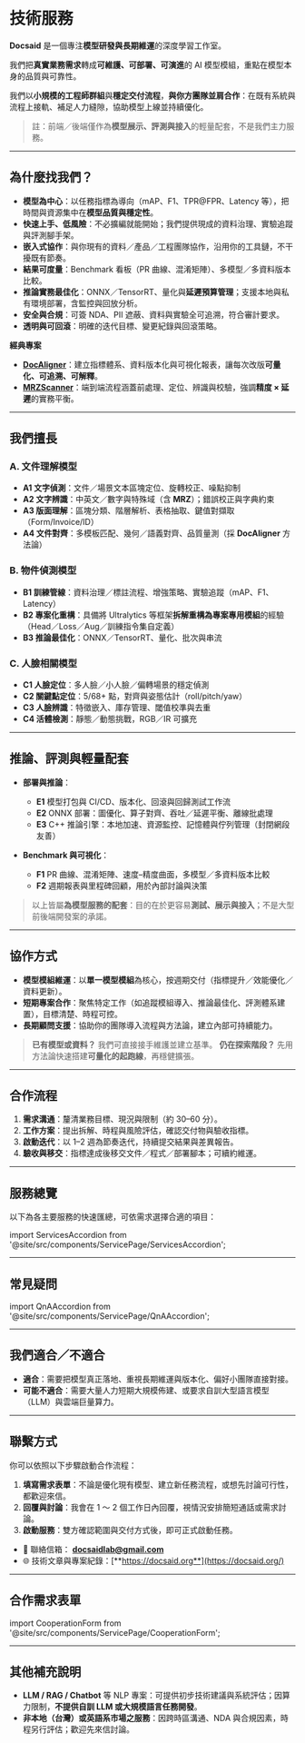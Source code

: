 # 技術服務

**Docsaid** 是一個專注**模型研發與長期維運**的深度學習工作室。

我們把**真實業務需求**轉成**可維護、可部署、可演進**的 AI 模型模組，重點在模型本身的品質與可靠性。

我們以**小規模的工程師群組**與**穩定交付流程**，**與你方團隊並肩合作**：在既有系統與流程上接軌、補足人力縫隙，協助模型上線並持續優化。

> 註：前端／後端僅作為**模型展示、評測與接入**的輕量配套，不是我們主力服務。

---

## 為什麼找我們？

- **模型為中心**：以任務指標為導向（mAP、F1、TPR@FPR、Latency 等），把時間與資源集中在**模型品質與穩定性**。
- **快速上手、低風險**：不必擴編就能開始；我們提供現成的資料治理、實驗追蹤與評測腳手架。
- **嵌入式協作**：與你現有的資料／產品／工程團隊協作，沿用你的工具鏈，不干擾既有節奏。
- **結果可度量**：Benchmark 看板（PR 曲線、混淆矩陣）、多模型／多資料版本比較。
- **推論實務最佳化**：ONNX／TensorRT、量化與**延遲預算管理**；支援本地與私有環境部署，含監控與回放分析。
- **安全與合規**：可簽 NDA、PII 遮蔽、資料與實驗全可追溯，符合審計要求。
- **透明與可回滾**：明確的迭代目標、變更紀錄與回滾策略。

**經典專案**

- **[DocAligner](https://github.com/DocsaidLab/DocAligner)**：建立指標體系、資料版本化與可視化報表，讓每次改版**可量化、可追溯、可解釋**。
- **[MRZScanner](https://github.com/DocsaidLab/MRZScanner)**：端到端流程涵蓋前處理、定位、辨識與校驗，強調**精度 × 延遲**的實務平衡。

---

## 我們擅長

### A. 文件理解模型

- **A1 文字偵測**：文件／場景文本區塊定位、旋轉校正、噪點抑制
- **A2 文字辨識**：中英文／數字與特殊域（含 **MRZ**）；錯誤校正與字典約束
- **A3 版面理解**：區塊分類、階層解析、表格抽取、鍵值對擷取（Form/Invoice/ID）
- **A4 文件對齊**：多模板匹配、幾何／語義對齊、品質量測（採 **DocAligner** 方法論）

### B. 物件偵測模型

- **B1 訓練管線**：資料治理／標註流程、增強策略、實驗追蹤（mAP、F1、Latency）
- **B2 專案化重構**：具備將 Ultralytics 等框架**拆解重構為專案專用模組**的經驗（Head／Loss／Aug／訓練指令集自定義）
- **B3 推論最佳化**：ONNX／TensorRT、量化、批次與串流

### C. 人臉相關模型

- **C1 人臉定位**：多人臉／小人臉／偏轉場景的穩定偵測
- **C2 關鍵點定位**：5/68+ 點，對齊與姿態估計（roll/pitch/yaw）
- **C3 人臉辨識**：特徵嵌入、庫存管理、閾值校準與去重
- **C4 活體檢測**：靜態／動態挑戰，RGB／IR 可擴充

---

## 推論、評測與輕量配套

- **部署與推論**：

  - **E1** 模型打包與 CI/CD、版本化、回滾與回歸測試工作流
  - **E2** ONNX 部署：圖優化、算子對齊、吞吐／延遲平衡、離線批處理
  - **E3** C++ 推論引擎：本地加速、資源監控、記憶體與佇列管理（封閉網段友善）

- **Benchmark 與可視化**：

  - **F1** PR 曲線、混淆矩陣、速度–精度曲面，多模型／多資料版本比較
  - **F2** 週期報表與里程碑回顧，用於內部討論與決策

> 以上皆屬**為模型服務的配套**：目的在於更容易**測試、展示與接入**；不是大型前後端開發案的承諾。

---

## 協作方式

- **模型模組維運**：以**單一模型模組**為核心，按週期交付（指標提升／效能優化／資料更新）。
- **短期專案合作**：聚焦特定工作（如追蹤模組導入、推論最佳化、評測體系建置），目標清楚、時程可控。
- **長期顧問支援**：協助你的團隊導入流程與方法論，建立內部可持續能力。

> **已有模型或資料？** 我們可直接接手維護並建立基準。
> **仍在探索階段？** 先用方法論快速搭建**可量化的起跑線**，再穩健擴張。

---

## 合作流程

1. **需求溝通**：釐清業務目標、現況與限制（約 30–60 分）。
2. **工作方案**：提出拆解、時程與風險評估，確認交付物與驗收指標。
3. **啟動迭代**：以 1–2 週為節奏迭代，持續提交結果與差異報告。
4. **驗收與移交**：指標達成後移交文件／程式／部署腳本；可續約維運。

---

## 服務總覽

以下為各主要服務的快速匯總，可依需求選擇合適的項目：

import ServicesAccordion from '@site/src/components/ServicePage/ServicesAccordion';

<ServicesAccordion />

---

## 常見疑問

import QnAAccordion from '@site/src/components/ServicePage/QnAAccordion';

<QnAAccordion />

---

## 我們適合／不適合

- **適合**：需要把模型真正落地、重視長期維運與版本化、偏好小團隊直接對接。
- **可能不適合**：需要大量人力短期大規模佈建、或要求自訓大型語言模型（LLM）與雲端巨量算力。

---

## 聯繫方式

你可以依照以下步驟啟動合作流程：

1. **填寫需求表單**：不論是優化現有模型、建立新任務流程，或想先討論可行性，都歡迎來信。
2. **回覆與討論**：我會在 1 ～ 2 個工作日內回覆，視情況安排簡短通話或需求討論。
3. **啟動服務**：雙方確認範圍與交付方式後，即可正式啟動任務。

- 📮 聯絡信箱： **[docsaidlab@gmail.com](mailto:docsaidlab@gmail.com)**
- 🌐 技術文章與專案紀錄：[**https://docsaid.org**](https://docsaid.org/)

---

## 合作需求表單

import CooperationForm from '@site/src/components/ServicePage/CooperationForm';

<CooperationForm />

---

## 其他補充說明

- **LLM / RAG / Chatbot** 等 NLP 專案：可提供初步技術建議與系統評估；因算力限制，**不提供自訓 LLM 或大規模語言任務開發**。
- **非本地（台灣）或英語系市場之服務**：因跨時區溝通、NDA 與合規因素，時程另行評估；歡迎先來信討論。

